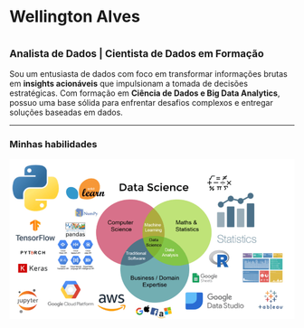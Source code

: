 # Wellington Alves

## <sub>Analista de Dados | Cientista de Dados em Formação</sub>

Sou um entusiasta de dados com foco em transformar informações brutas em **insights acionáveis** que impulsionam a tomada de decisões estratégicas. Com formação em **Ciência de Dados e Big Data Analytics**, possuo uma base sólida para enfrentar desafios complexos e entregar soluções baseadas em dados.




                 





---
### Minhas habilidades

<p align="center">
  <img src="data_science_areas.png" >
</p>



















